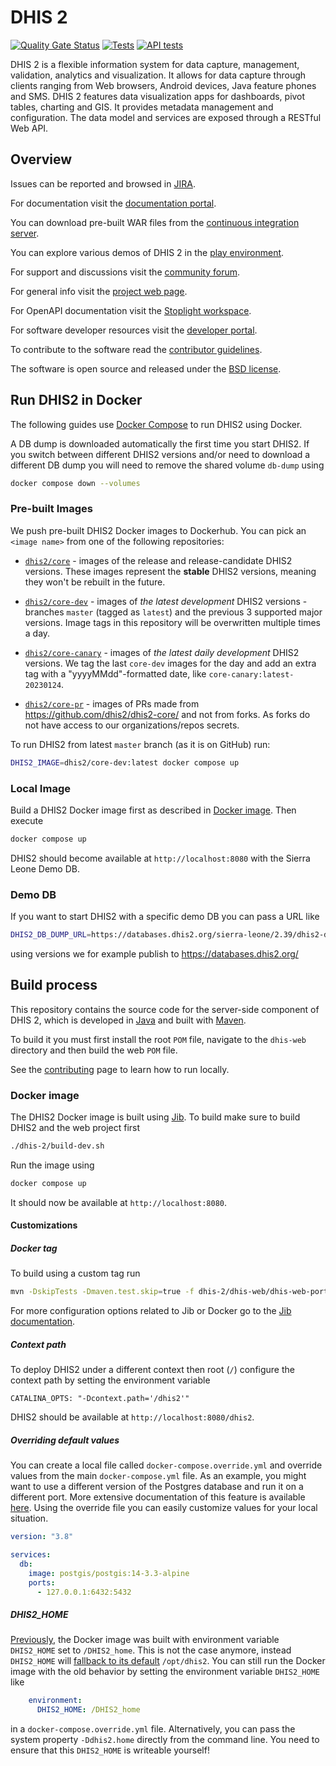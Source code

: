 # DHIS 2

[![Quality Gate Status](https://sonarcloud.io/api/project_badges/measure?project=dhis2_dhis2-core&metric=alert_status)](https://sonarcloud.io/summary/new_code?id=dhis2_dhis2-core)
[![Tests](https://github.com/dhis2/dhis2-core/actions/workflows/run-tests.yml/badge.svg)](https://github.com/dhis2/dhis2-core/actions/workflows/run-tests.yml)
[![API tests](https://github.com/dhis2/dhis2-core/actions/workflows/run-api-tests.yml/badge.svg)](https://github.com/dhis2/dhis2-core/actions/workflows/run-api-tests.yml)

DHIS 2 is a flexible information system for data capture, management, validation, analytics and visualization. It allows for data capture through clients ranging from Web browsers, Android devices, Java feature phones and SMS. DHIS 2 features data visualization apps for dashboards, pivot tables, charting and GIS. It provides metadata management and configuration. The data model and services are exposed through a RESTful Web API.

## Overview

Issues can be reported and browsed in [JIRA](https://jira.dhis2.org).

For documentation visit the [documentation portal](https://docs.dhis2.org/).

You can download pre-built WAR files from the [continuous integration server](https://ci.dhis2.org/).

You can explore various demos of DHIS 2 in the [play environment](https://play.dhis2.org/).

For support and discussions visit the [community forum](https://community.dhis2.org/).

For general info visit the [project web page](https://www.dhis2.org/).

For OpenAPI documentation visit the [Stoplight workspace](https://dhis2.stoplight.io/).

For software developer resources visit the [developer portal](https://developers.dhis2.org/).

To contribute to the software read the [contributor guidelines](https://developers.dhis2.org/community/contribute).

The software is open source and released under the [BSD license](https://opensource.org/licenses/BSD-2-Clause).

## Run DHIS2 in Docker

The following guides use [Docker Compose](https://docs.docker.com/compose/install/) to run DHIS2
using Docker.

A DB dump is downloaded automatically the first time you start DHIS2. If you switch between
different DHIS2 versions and/or need to download a different DB dump you will need to remove the
shared volume `db-dump` using

```sh
docker compose down --volumes
```

### Pre-built Images

We push pre-built DHIS2 Docker images to Dockerhub. You can pick an `<image name>` from one of the following
repositories:

* [`dhis2/core`](https://hub.docker.com/r/dhis2/core) - images of the release and release-candidate DHIS2 versions. These images represent the **stable** DHIS2 versions, meaning they won't be rebuilt in the future.

* [`dhis2/core-dev`](https://hub.docker.com/r/dhis2/core-dev) - images of _the latest development_ DHIS2 versions - branches `master` (tagged as `latest`) and the previous 3 supported major versions. Image tags in this repository will be overwritten multiple times a day.

* [`dhis2/core-canary`](https://hub.docker.com/r/dhis2/core-canary) - images of _the latest daily development_ DHIS2 versions. We tag the last `core-dev` images for the day and add an extra tag with a "yyyyMMdd"-formatted date, like `core-canary:latest-20230124`.

* [`dhis2/core-pr`](https://hub.docker.com/r/dhis2/core-pr) - images of PRs made from
  https://github.com/dhis2/dhis2-core/ and not from forks. As forks do not have access to our
  organizations/repos secrets.

To run DHIS2 from latest `master` branch (as it is on GitHub) run:

```sh
DHIS2_IMAGE=dhis2/core-dev:latest docker compose up
```

### Local Image

Build a DHIS2 Docker image first as described in [Docker image](#docker-image). Then execute

```sh
docker compose up
```

DHIS2 should become available at `http://localhost:8080` with the Sierra Leone Demo DB.

### Demo DB

If you want to start DHIS2 with a specific demo DB you can pass a URL like

```sh
DHIS2_DB_DUMP_URL=https://databases.dhis2.org/sierra-leone/2.39/dhis2-db-sierra-leone.sql.gz docker compose up
```

using versions we for example publish to https://databases.dhis2.org/

## Build process

This repository contains the source code for the server-side component of DHIS 2, which is developed in [Java](https://www.java.com/en/) and built with [Maven](https://maven.apache.org/). 

To build it you must first install the root `POM` file, navigate to the `dhis-web` directory and then build the web `POM` file.

See the [contributing](https://github.com/dhis2/dhis2-core/blob/master/CONTRIBUTING.md) page to learn how to run locally.

### Docker image

The DHIS2 Docker image is built using
[Jib](https://github.com/GoogleContainerTools/jib/tree/master/jib-maven-plugin). To build make sure
to build DHIS2 and the web project first

```sh
./dhis-2/build-dev.sh
```

Run the image using

```sh
docker compose up
```

It should now be available at `http://localhost:8080`.

#### Customizations

##### Docker tag

To build using a custom tag run

```sh
mvn -DskipTests -Dmaven.test.skip=true -f dhis-2/dhis-web/dhis-web-portal/pom.xml jib:dockerBuild -Djib.to.image=dhis2/core-dev:mytag
```

For more configuration options related to Jib or Docker go to the
[Jib documentation](https://github.com/GoogleContainerTools/jib/tree/master/jib-maven-plugin).

##### Context path

To deploy DHIS2 under a different context then root (`/`) configure the context path by setting the
environment variable

`CATALINA_OPTS: "-Dcontext.path='/dhis2'"`

DHIS2 should be available at `http://localhost:8080/dhis2`.

##### Overriding default values

You can create a local file called `docker-compose.override.yml` and override values from the main `docker-compose.yml`
file. As an example, you might want to use a different version of the Postgres database and run it on a different port.
More extensive documentation of this feature is available [here](https://docs.docker.com/compose/extends/). Using the override
file you can easily customize values for your local situation.

```yaml
version: "3.8"

services:
  db:
    image: postgis/postgis:14-3.3-alpine
    ports:
      - 127.0.0.1:6432:5432
```

##### DHIS2_HOME

[Previously](https://github.com/dhis2/dhis2-core/blob/b4d4242fb30d974254de2a72b86cc5511f70c9c0/docker/tomcat-debian/Dockerfile#L9),
the Docker image was built with environment variable `DHIS2_HOME` set to `/DHIS2_home`. This is not
the case anymore, instead `DHIS2_HOME` will [fallback to its default](https://github.com/dhis2/dhis2-core/blob/b4d4242fb30d974254de2a72b86cc5511f70c9c0/dhis-2/dhis-support/dhis-support-external/src/main/java/org/hisp/dhis/external/location/DefaultLocationManager.java#L58)
`/opt/dhis2`. You can still run the Docker image with the old behavior by setting the environment
variable `DHIS2_HOME` like

```yaml
    environment:
      DHIS2_HOME: /DHIS2_home
```

in a `docker-compose.override.yml` file. Alternatively, you can pass the system property `-Ddhis2.home` directly from the command line. You need to ensure that this `DHIS2_HOME` is writeable yourself!
